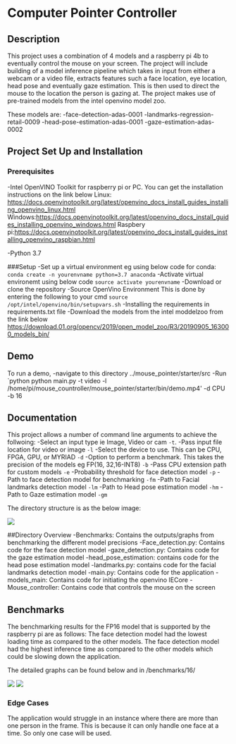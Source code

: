 # Computer Pointer Controller

## Description

This project uses a combination of 4 models and a raspberry pi 4b to eventually control the mouse on your screen.
The project will include building of a model inference pipeline which takes in input from either a webcam or a video file,
extracts features such a face location, eye location, head pose and eventually gaze estimation. This is then
used to direct the mouse to the location the person is gazing at.
The project makes use of pre-trained models from the intel openvino model zoo.

These models are:
-face-detection-adas-0001
-landmarks-regression-retail-0009
-head-pose-estimation-adas-0001
-gaze-estimation-adas-0002

## Project Set Up and Installation

### Prerequisites

-Intel OpenVINO Toolkit for raspberry pi or PC. 
You can get the installation instructions on the link below
Linux: https://docs.openvinotoolkit.org/latest/openvino_docs_install_guides_installing_openvino_linux.html
Windows:https://docs.openvinotoolkit.org/latest/openvino_docs_install_guides_installing_openvino_windows.html
Raspbery pi:https://docs.openvinotoolkit.org/latest/openvino_docs_install_guides_installing_openvino_raspbian.html

-Python 3.7



###Setup
-Set up a virtual environment eg using below code for conda:
`conda create -n yourenvname python=3.7 anaconda`
-Activate virtual environemt using below code
`source activate yourenvname`
-Download or clone the repository
-Source OpenVino Environment
This is done by entering the following to your cmd `source /opt/intel/openvino/bin/setupvars.sh`
-Installing the requirements in requirements.txt file
-Download the models from the intel moddelzoo from the link below
https://download.01.org/opencv/2019/open_model_zoo/R3/20190905_163000_models_bin/


## Demo
To run a demo, 
-navigate to this directory ../mouse_pointer/starter/src
-Run 
`python python main.py -t video -l /home/pi/mouse_countroller/mouse_pointer/starter/bin/demo.mp4' -d CPU -b 16



## Documentation

This project allows a number of command line arguments to achieve the follwoing:
-Select an input type ie Image, Video or cam `-t`. 
-Pass input file location for video or image `-l`
-Select the device to use. This can be CPU, FPGA, GPU, or MYRIAD `-d`
-Option to perform a benchmark. This takes the precision of the models eg FP(16, 32,16-INT8) `-b`
-Pass CPU extension path for custom models `-e`
-Probability threshold for face detection model `-p`
-Path to face detection model for benchmarking `-fm`
-Path to Facial landmarks detection model `-lm`
-Path to Head pose estimation model `-hm`
-Path to Gaze estimation model  `-gm`

The directory structure is as the below image:

![](mouse_pointer/starter/src/directory.png)

##Directory Overview
-Benchmarks: Contains the outputs/graphs from benchmarking the different model precisions
-Face_detection.py: Contains code for the face detection model
-gaze_detection.py: Contains code for the gaze estimation model
-head_pose_estimation: contains code for the head pose estimation model
-landmarks.py: contains code for the facial landmarks detection model
-main.py: Contains code for the application
-models_main: Contains code for initiating the openvino IECore
-Mouse_controller: Contains code that controls the mouse on the screen


## Benchmarks
The benchmarking results for the FP16 model that is supported by the raspberry pi are as follows:
The face detection model had the lowest loading time as compared to the other models.
The face detection model had the highest inference time as compared to the other models
which could be slowing down the application.

The detailed graphs can be found below and in /benchmarks/16/

![](benchmarks/16/inference.jpg)
![](benchmarks/16/loading.jpg)




### Edge Cases
The application would struggle in an instance where there are more than one person in the frame. This is because
it can only handle one face at a time. So only one case will be used.